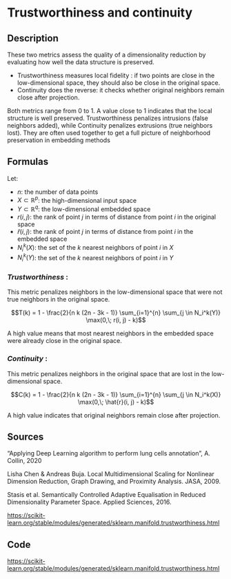 # Trustworthiness and continuity

## Description 

These two metrics assess the quality of a dimensionality reduction by evaluating how well the data structure is preserved.
- Trustworthiness measures local fidelity : if two points are close in the low-dimensional space, they should also be close in the original space.
- Continuity does the reverse: it checks whether original neighbors remain close after projection. 

Both metrics range from 0 to 1. A value close to 1 indicates that the local structure is well preserved.
Trustworthiness penalizes intrusions (false neighbors added), while Continuity penalizes extrusions (true neighbors lost).
They are often used together to get a full picture of neighborhood preservation in embedding methods

## Formulas 

Let:
- $n$: the number of data points  
- $X \subset \mathbb{R}^p$: the high-dimensional input space  
- $Y \subset \mathbb{R}^q$: the low-dimensional embedded space  
- $r(i, j)$: the rank of point $j$ in terms of distance from point $i$ in the original space  
- $\hat{r}(i, j)$: the rank of point $j$ in terms of distance from point $i$ in the embedded space  
- $N_i^k(X)$: the set of the $k$ nearest neighbors of point $i$ in $X$  
- $N_i^k(Y)$: the set of the $k$ nearest neighbors of point $i$ in $Y$

### *Trustworthiness* : 

This metric penalizes neighbors in the low-dimensional space that were not true neighbors in the original space.

$$T(k) = 1 - \frac{2}{n k (2n - 3k - 1)} \sum_{i=1}^{n} \sum_{j \in N_i^k(Y)} \max(0,\; r(i, j) - k)$$

A high value means that most nearest neighbors in the embedded space were already close in the original space.

### *Continuity* : 

This metric penalizes neighbors in the original space that are lost in the low-dimensional space.

$$C(k) = 1 - \frac{2}{n k (2n - 3k - 1)} \sum_{i=1}^{n} \sum_{j \in N_i^k(X)} \max(0,\; \hat{r}(i, j) - k)$$

A high value indicates that original neighbors remain close after projection.

## Sources 

“Applying Deep Learning algorithm to perform lung cells annotation”, A. Collin, 2020

Lisha Chen & Andreas Buja. Local Multidimensional Scaling for Nonlinear Dimension Reduction, Graph Drawing, and Proximity Analysis. JASA, 2009.

Stasis et al. Semantically Controlled Adaptive Equalisation in Reduced Dimensionality Parameter Space. Applied Sciences, 2016.

https://scikit-learn.org/stable/modules/generated/sklearn.manifold.trustworthiness.html

## Code 

https://scikit-learn.org/stable/modules/generated/sklearn.manifold.trustworthiness.html
